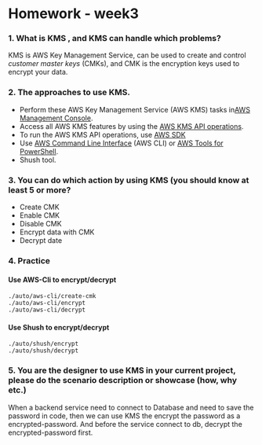 # Homework - week3 

### 1. What is KMS , and KMS can handle which problems?
KMS is AWS Key Management Service, can be used to create and control *customer master keys* (CMKs), and  CMK is the encryption keys used to encrypt your data.

### 2. The approaches to use KMS.

- Perform these AWS Key Management Service (AWS KMS) tasks in[AWS Management Console](https://console.aws.amazon.com/iam/).
-  Access all AWS KMS features by using the [AWS KMS API operations](https://docs.aws.amazon.com/kms/latest/APIReference/).
- To run the AWS KMS API operations, use [AWS SDK](https://aws.amazon.com/tools/#sdk)
- Use [AWS Command Line Interface](https://aws.amazon.com/tools/#cli) (AWS CLI) or [AWS Tools for PowerShell](https://docs.aws.amazon.com/powershell/latest/userguide/).
- Shush tool.

### 3. You can do which action by using KMS (you should know at least  5 or more?
- Create CMK
- Enable CMK
- Disable CMK
- Encrypt data with CMK
- Decrypt date 

### 4. Practice
#### Use AWS-Cli to encrypt/decrypt
```
./auto/aws-cli/create-cmk
./auto/aws-cli/encrypt
./auto/aws-cli/decrypt
```

#### Use Shush to encrypt/decrypt 
```
./auto/shush/encrypt
./auto/shush/decrypt
```

### 5. You are the designer to use KMS in your current project, please do the scenario description or showcase (how, why etc.)

When a backend service need to connect to Database and need to save the password in code, then we can use KMS the encrypt the password as a encrypted-password.
And before the service connect to db, decrypt the encrypted-password first. 
